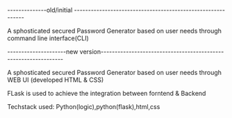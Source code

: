 --------------old/initial ------------------------------------------------------------

A sphosticated secured Password Generator based on user needs through command line interface(CLI)






---------------------new version----------------------------------------------------------------






A sphosticated secured Password Generator based on user needs through WEB UI (developed HTML & CSS)

FLask is used to achieve the integration between forntend & Backend

Techstack used: Python(logic),python(flask),html,css
